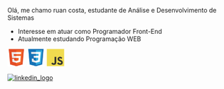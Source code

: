  Olá, me chamo ruan costa, estudante de Análise e Desenvolvimento de Sistemas
- Interesse em atuar como Programador Front-End
- Atualmente estudando Programação WEB

<div>
  <img align= "center" alt="html_logo" height= "40" width="40" src="https://raw.githubusercontent.com/devicons/devicon/1119b9f84c0290e0f0b38982099a2bd027a48bf1/icons/html5/html5-original.svg">
  <img align= "center" alt="css_logo" height= "40" width="40" src="https://raw.githubusercontent.com/devicons/devicon/1119b9f84c0290e0f0b38982099a2bd027a48bf1/icons/css3/css3-original.svg">
  <img align= "center" alt="js_logo" height= "40" width="40" src="https://raw.githubusercontent.com/devicons/devicon/1119b9f84c0290e0f0b38982099a2bd027a48bf1/icons/javascript/javascript-original.svg">
</div>
<br>
<div>
  <a href="https://www.linkedin.com/in/ruan-costa-644378248/" target="_blank"><img align"center" alt="linkedin_logo" src="https://img.shields.io/badge/LinkedIn-0077B5?style=for-the-badge&logo=linkedin&logoColor=white".</a>
</div>
